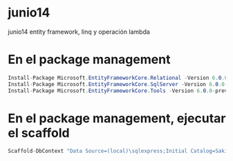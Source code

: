 # junio14
junio14 entity framework, linq y operación lambda

# En el package management

```c#
Install-Package Microsoft.EntityFrameworkCore.Relational -Version 6.0.0-preview.4.21253.1
Install-Package Microsoft.EntityFrameworkCore.SqlServer -Version 6.0.0-preview.4.21253.1
Install-Package Microsoft.EntityFrameworkCore.Tools -Version 6.0.0-preview.4.21253.1
```

# En el package management, ejecutar el scaffold

```c#
Scaffold-DbContext "Data Source=(local)\sqlexpress;Initial Catalog=Sakila;Integrated Security=True" Microsoft.EntityFrameworkCore.SqlServer -OutputDir Models 
```